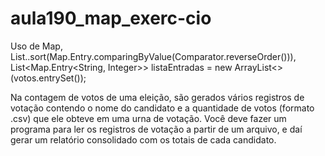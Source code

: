 # aula190_map_exerc-cio
Uso de Map, List..sort(Map.Entry.comparingByValue(Comparator.reverseOrder())), List&lt;Map.Entry&lt;String, Integer>> listaEntradas = new ArrayList&lt;>(votos.entrySet());

Na contagem de votos de uma eleição, são gerados vários registros
de votação contendo o nome do candidato e a quantidade de votos
(formato .csv) que ele obteve em uma urna de votação. Você deve
fazer um programa para ler os registros de votação a partir de um
arquivo, e daí gerar um relatório consolidado com os totais de cada
candidato.


